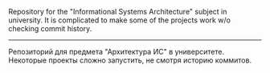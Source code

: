 Repository for the "Informational Systems Architecture" subject in university. It is complicated to make some of the projects work w/o checking commit history.

------------------------------------

Репозиторий для предмета "Архитектура ИС" в университете. Некоторые проекты сложно запустить, не смотря историю коммитов.
